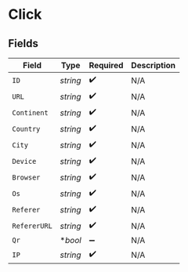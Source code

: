 # Click


## Fields

| Field              | Type               | Required           | Description        |
| ------------------ | ------------------ | ------------------ | ------------------ |
| `ID`               | *string*           | :heavy_check_mark: | N/A                |
| `URL`              | *string*           | :heavy_check_mark: | N/A                |
| `Continent`        | *string*           | :heavy_check_mark: | N/A                |
| `Country`          | *string*           | :heavy_check_mark: | N/A                |
| `City`             | *string*           | :heavy_check_mark: | N/A                |
| `Device`           | *string*           | :heavy_check_mark: | N/A                |
| `Browser`          | *string*           | :heavy_check_mark: | N/A                |
| `Os`               | *string*           | :heavy_check_mark: | N/A                |
| `Referer`          | *string*           | :heavy_check_mark: | N/A                |
| `RefererURL`       | *string*           | :heavy_check_mark: | N/A                |
| `Qr`               | **bool*            | :heavy_minus_sign: | N/A                |
| `IP`               | *string*           | :heavy_check_mark: | N/A                |